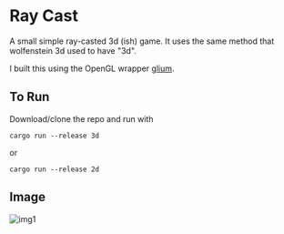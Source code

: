 # Ray Cast
A small simple ray-casted 3d (ish) game. It uses the same method that wolfenstein 3d used to have "3d".

I built this using the OpenGL wrapper [glium](https://docs.rs/glium/0.27.0/glium/).

## To Run
Download/clone the repo and run with
```
cargo run --release 3d
```
or
```
cargo run --release 2d
```

## Image
![img1](https://user-images.githubusercontent.com/10931088/84836575-39366000-aff3-11ea-9311-614e69acf33a.PNG)
